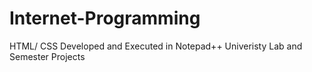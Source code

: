 # Internet-Programming
HTML/ CSS
Developed and Executed in Notepad++
Univeristy Lab and Semester Projects
